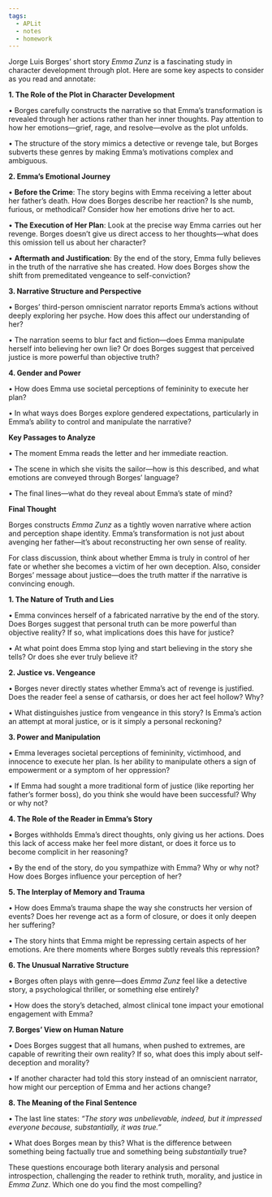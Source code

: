 ```yaml
---
tags:
  - APLit
  - notes
  - homework
---
```

Jorge Luis Borges’ short story _Emma Zunz_ is a fascinating study in character development through plot. Here are some key aspects to consider as you read and annotate:

  

**1. The Role of the Plot in Character Development**

• Borges carefully constructs the narrative so that Emma’s transformation is revealed through her actions rather than her inner thoughts. Pay attention to how her emotions—grief, rage, and resolve—evolve as the plot unfolds.

• The structure of the story mimics a detective or revenge tale, but Borges subverts these genres by making Emma’s motivations complex and ambiguous.

  

**2. Emma’s Emotional Journey**

• **Before the Crime**: The story begins with Emma receiving a letter about her father’s death. How does Borges describe her reaction? Is she numb, furious, or methodical? Consider how her emotions drive her to act.

• **The Execution of Her Plan**: Look at the precise way Emma carries out her revenge. Borges doesn’t give us direct access to her thoughts—what does this omission tell us about her character?

• **Aftermath and Justification**: By the end of the story, Emma fully believes in the truth of the narrative she has created. How does Borges show the shift from premeditated vengeance to self-conviction?

  

**3. Narrative Structure and Perspective**

• Borges’ third-person omniscient narrator reports Emma’s actions without deeply exploring her psyche. How does this affect our understanding of her?

• The narration seems to blur fact and fiction—does Emma manipulate herself into believing her own lie? Or does Borges suggest that perceived justice is more powerful than objective truth?

  

**4. Gender and Power**

• How does Emma use societal perceptions of femininity to execute her plan?

• In what ways does Borges explore gendered expectations, particularly in Emma’s ability to control and manipulate the narrative?

  

**Key Passages to Analyze**

• The moment Emma reads the letter and her immediate reaction.

• The scene in which she visits the sailor—how is this described, and what emotions are conveyed through Borges’ language?

• The final lines—what do they reveal about Emma’s state of mind?

  

**Final Thought**

  

Borges constructs _Emma Zunz_ as a tightly woven narrative where action and perception shape identity. Emma’s transformation is not just about avenging her father—it’s about reconstructing her own sense of reality.

For class discussion, think about whether Emma is truly in control of her fate or whether she becomes a victim of her own deception. Also, consider Borges’ message about justice—does the truth matter if the narrative is convincing enough.

  

**1. The Nature of Truth and Lies**

• Emma convinces herself of a fabricated narrative by the end of the story. Does Borges suggest that personal truth can be more powerful than objective reality? If so, what implications does this have for justice?

• At what point does Emma stop lying and start believing in the story she tells? Or does she ever truly believe it?

  

**2. Justice vs. Vengeance**

• Borges never directly states whether Emma’s act of revenge is justified. Does the reader feel a sense of catharsis, or does her act feel hollow? Why?

• What distinguishes justice from vengeance in this story? Is Emma’s action an attempt at moral justice, or is it simply a personal reckoning?

  

**3. Power and Manipulation**

• Emma leverages societal perceptions of femininity, victimhood, and innocence to execute her plan. Is her ability to manipulate others a sign of empowerment or a symptom of her oppression?

• If Emma had sought a more traditional form of justice (like reporting her father’s former boss), do you think she would have been successful? Why or why not?

  

**4. The Role of the Reader in Emma’s Story**

• Borges withholds Emma’s direct thoughts, only giving us her actions. Does this lack of access make her feel more distant, or does it force us to become complicit in her reasoning?

• By the end of the story, do you sympathize with Emma? Why or why not? How does Borges influence your perception of her?

  

**5. The Interplay of Memory and Trauma**

• How does Emma’s trauma shape the way she constructs her version of events? Does her revenge act as a form of closure, or does it only deepen her suffering?

• The story hints that Emma might be repressing certain aspects of her emotions. Are there moments where Borges subtly reveals this repression?

  

**6. The Unusual Narrative Structure**

• Borges often plays with genre—does _Emma Zunz_ feel like a detective story, a psychological thriller, or something else entirely?

• How does the story’s detached, almost clinical tone impact your emotional engagement with Emma?

  

**7. Borges’ View on Human Nature**

• Does Borges suggest that all humans, when pushed to extremes, are capable of rewriting their own reality? If so, what does this imply about self-deception and morality?

• If another character had told this story instead of an omniscient narrator, how might our perception of Emma and her actions change?

  

**8. The Meaning of the Final Sentence**

• The last line states: _“The story was unbelievable, indeed, but it impressed everyone because, substantially, it was true.”_

• What does Borges mean by this? What is the difference between something being factually true and something being _substantially_ true?

These questions encourage both literary analysis and personal introspection, challenging the reader to rethink truth, morality, and justice in _Emma Zunz_. Which one do you find the most compelling?